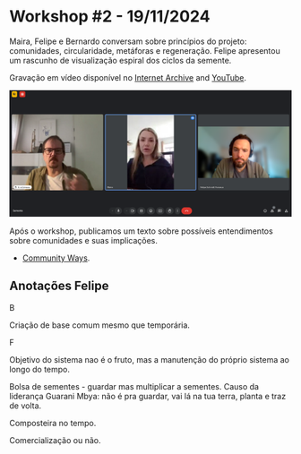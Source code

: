 # Workshop #2 - 19/11/2024

Maira, Felipe e Bernardo conversam sobre princípios do projeto: comunidades, circularidade, metáforas e regeneração. Felipe apresentou um rascunho de visualização espiral dos ciclos da semente.

Gravação em vídeo disponível no [Internet Archive](https://archive.org/details/workshop-semente_11-24) and [YouTube](https://www.youtube.com/watch?v=QZ5N1hMrrU4).


![Workshop](img/2024-11-19_workshop.png)

Após o workshop, publicamos um texto sobre possíveis entendimentos sobre comunidades e suas implicações.

- [Community Ways](https://semente.de/lab/community-ways/).

## Anotações Felipe

B

Criação de base comum mesmo que temporária.

F

Objetivo do sistema nao é o fruto, mas a manutenção do próprio sistema ao longo do tempo.

Bolsa de sementes - guardar mas multiplicar a sementes. Causo da liderança Guarani Mbya: não é pra guardar, vai lá na tua terra, planta e traz de volta.

Composteira no tempo.

Comercialização ou não.
